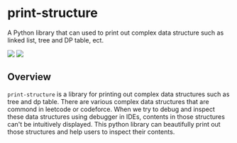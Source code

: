 # print-structure
A Python library that can used to print out complex data structure such as linked list, tree and DP table, ect.

[![](https://img.shields.io/github/license/DavidHo666/print-structure)](https://opensource.org/licenses/Apache-2.0)
![](https://img.shields.io/github/issues/DavidHo666/print-structure)

## Overview
`print-structure` is a library for printing out complex data structures such as tree and dp table. There are various complex data structures that are commond in leetcode or codeforce. When we try to debug and inspect these data structures using debugger in IDEs, contents in those structures can't be intuitively displayed. This python library can beautifully print out those structures and help users to inspect their contents.
